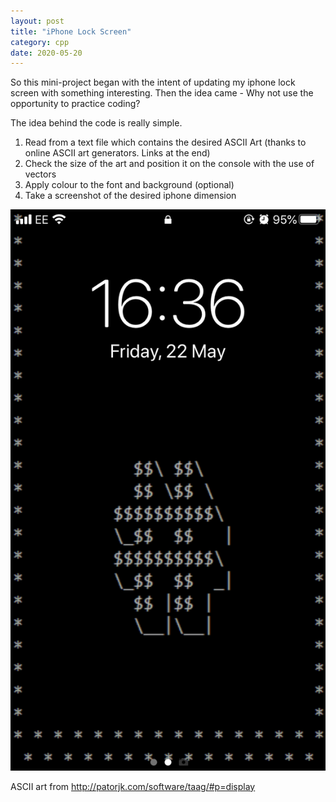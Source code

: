 ```yaml
---
layout: post
title: "iPhone Lock Screen"
category: cpp
date: 2020-05-20
---
```


So this mini-project began with the intent of updating my iphone lock screen with something interesting. Then the idea came - Why not use the opportunity to practice coding?

The idea behind the code is really simple. 

<ol>
  <li>Read from a text file which contains the desired ASCII Art (thanks to online ASCII art generators. Links at the end)
  <li>Check the size of the art and position it on the console with the use of vectors
  <li>Apply colour to the font and background (optional)
  <li>Take a screenshot of the desired iphone dimension
</ol>

<img src="/pictures/Whitehash.png" style="height:50%;" class="center">

ASCII art from http://patorjk.com/software/taag/#p=display

<script src="https://gist.github.com/cchanzl/07babb551e964ea347a726f44cf061f5.js"></script>
